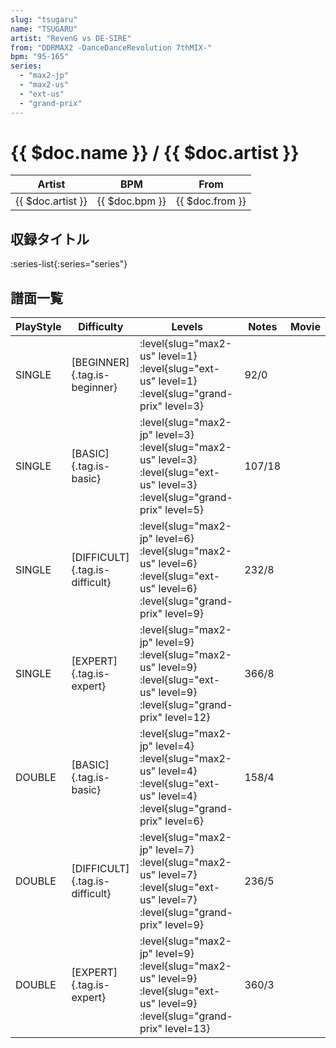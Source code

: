 ```yaml
---
slug: "tsugaru"
name: "TSUGARU"
artist: "RevenG vs DE-SIRE"
from: "DDRMAX2 -DanceDanceRevolution 7thMIX-"
bpm: "95-165"
series:
  - "max2-jp"
  - "max2-us"
  - "ext-us"
  - "grand-prix"
---
```


# {{ $doc.name }} / {{ $doc.artist }}

|Artist|BPM|From|
|------|---|----|
|{{ $doc.artist }}|{{ $doc.bpm }}|{{ $doc.from }}|

## 収録タイトル

:series-list{:series="series"}

## 譜面一覧

|PlayStyle|Difficulty|Levels|Notes|Movie|
|---------|----------|------|-----|-----|
|SINGLE|[BEGINNER]{.tag.is-beginner}|<div class="field is-grouped is-grouped-multiline"> :level{slug="max2-us" level=1} :level{slug="ext-us" level=1} :level{slug="grand-prix" level=3}</div>|92/0||
|SINGLE|[BASIC]{.tag.is-basic}|<div class="field is-grouped is-grouped-multiline"> :level{slug="max2-jp" level=3} :level{slug="max2-us" level=3} :level{slug="ext-us" level=3} :level{slug="grand-prix" level=5}</div>|107/18||
|SINGLE|[DIFFICULT]{.tag.is-difficult}|<div class="field is-grouped is-grouped-multiline"> :level{slug="max2-jp" level=6} :level{slug="max2-us" level=6} :level{slug="ext-us" level=6} :level{slug="grand-prix" level=9}</div>|232/8||
|SINGLE|[EXPERT]{.tag.is-expert}|<div class="field is-grouped is-grouped-multiline"> :level{slug="max2-jp" level=9} :level{slug="max2-us" level=9} :level{slug="ext-us" level=9} :level{slug="grand-prix" level=12}</div>|366/8||
|DOUBLE|[BASIC]{.tag.is-basic}|<div class="field is-grouped is-grouped-multiline"> :level{slug="max2-jp" level=4} :level{slug="max2-us" level=4} :level{slug="ext-us" level=4} :level{slug="grand-prix" level=6}</div>|158/4||
|DOUBLE|[DIFFICULT]{.tag.is-difficult}|<div class="field is-grouped is-grouped-multiline"> :level{slug="max2-jp" level=7} :level{slug="max2-us" level=7} :level{slug="ext-us" level=7} :level{slug="grand-prix" level=9}</div>|236/5||
|DOUBLE|[EXPERT]{.tag.is-expert}|<div class="field is-grouped is-grouped-multiline"> :level{slug="max2-jp" level=9} :level{slug="max2-us" level=9} :level{slug="ext-us" level=9} :level{slug="grand-prix" level=13}</div>|360/3||

